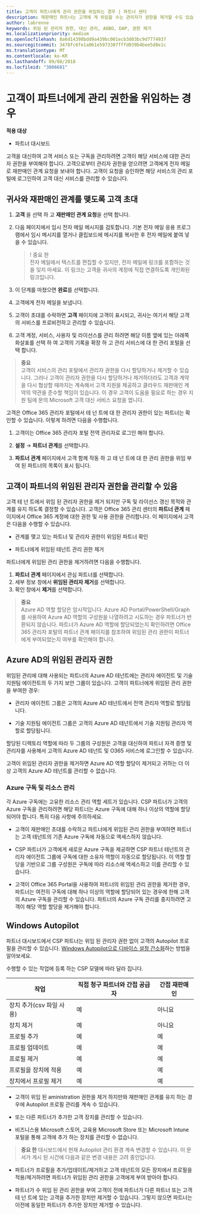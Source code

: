 ```yaml
---
title: 고객이 파트너에게 관리 권한을 위임하는 경우 | 파트너 센터
description: 재판매인 파트너는 고객에 게 위임할 수는 관리자가 권한을 제거할 수도 있습니다.
author: labrenne
keywords: 위임 된 관리자 권한, 대신 관리, AOBO, DAP, 권한 제거
ms.localizationpriority: medium
ms.openlocfilehash: 8a6d14398bdd9a439bc001ecb3d03bc9d7774937
ms.sourcegitcommit: 3478fc6fe1a061e5973307fffd039b4bee5d8e1c
ms.translationtype: MT
ms.contentlocale: ko-KR
ms.lasthandoff: 09/08/2018
ms.locfileid: "3806681"
---
```

# <a name="customers-delegate-administration-privileges-to-partners"></a>고객이 파트너에게 관리 권한을 위임하는 경우

**적용 대상**

-  파트너 대시보드

고객을 대신하여 고객 서비스 또는 구독을 관리하려면 고객이 해당 서비스에 대한 관리자 권한을 부여해야 합니다. 고객으로부터 관리자 권한을 얻으려면 고객에게 전자 메일로 재판매인 관계 요청을 보내야 합니다. 고객이 요청을 승인하면 해당 서비스의 관리 포털에 로그인하여 고객 대신 서비스를 관리할 수 있습니다. 

## <a name="invite-a-customer-to-establish-a-reseller-relationship-with-you"></a>귀사와 재판매인 관계를 맺도록 고객 초대

1.  **고객** 을 선택 하 고 **재판매인 관계 요청**을 선택 합니다.

2.  다음 페이지에서 임시 전자 메일 메시지를 검토합니다. 기본 전자 메일 응용 프로그램에서 임시 메시지를 열거나 클립보드에 메시지를 복사한 후 전자 메일에 붙여 넣을 수 있습니다. 

    >! 중요 한<br>
    >전자 메일에서 텍스트를 편집할 수 있지만, 전자 메일에 링크를 포함하는 것을 잊지 마세요. 이 링크는 고객을 귀사의 계정에 직접 연결하도록 개인화된 링크입니다. 
    
3.  이 단계를 마쳤으면 **완료**를 선택합니다.

4.  고객에게 전자 메일을 보냅니다.

5.  고객이 초대를 수락하면 **고객** 페이지에 고객이 표시되고, 귀사는 여기서 해당 고객의 서비스를 프로비전하고 관리할 수 있습니다.

6.  고객 계정, 서비스, 사용자 및 라이선스를 관리 하려면 해당 이름 옆에 있는 아래쪽 화살표를 선택 하 여 고객의 기록을 확장 하 고 관리 서비스에 대 한 관리 포털을 선택 합니다.


>**중요**<br>
고객이 서비스의 관리 포털에서 관리자 권한을 다시 할당하거나 제거할 수 있습니다. 그러나 고객이 관리자 권한을 다시 할당하거나 제거하더라도 고객과 계약을 다시 협상할 때까지는 계속해서 고객 지원을 제공하고 클라우드 재판매인 계약의 약관을 준수할 책임이 있습니다. 이 경우 고객이 도움을 필요로 하는 경우 지원 팀에 문의 Microsoft 고객 대신 서비스 요청을 엽니다.

고객은 Office 365 관리자 포털에서 테 넌 트에 대 한 관리자 권한이 있는 파트너는 확인할 수 있습니다. 이렇게 하려면 다음을 수행합니다.

1. 고객이는 Office 365 관리자 포털 전역 관리자로 로그인 해야 합니다.

2. **설정** → **파트너 관계**를 선택합니다.

3. **파트너 관계** 페이지에서 고객 함께 작동 하 고 테 넌 트에 대 한 관리 권한을 위임 부여 된 파트너의 목록이 표시 됩니다.

## <a name="customers-can-manage-a-partners-delegated-admin-privileges"></a>고객이 파트너의 위임된 관리자 권한을 관리할 수 있음 

고객 테 넌 트에서 위임 된 관리자 권한을 제거 되지만 구독 및 라이선스 갱신 목적와 관계를 유지 하도록 결정할 수 있습니다. 고객은 Office 365 관리 센터의 **파트너 관계** 페이지에서 Office 365 계정에 대한 권한 및 사용 권한을 관리합니다. 이 페이지에서 고객은 다음을 수행할 수 있습니다.

- 관계를 맺고 있는 파트너 및 관리자 권한이 위임된 파트너 확인

- 파트너에게 위임된 테넌트 관리 권한 제거

파트너에게 위임된 관리 권한을 제거하려면 다음을 수행합니다.

1. **파트너 관계** 페이지에서 관심 파트너를 선택합니다.
2. 세부 정보 창에서 **위임된 관리자 제거**를 선택합니다.
3. 확인 창에서 **제거**를 선택합니다.

>**중요**<br>
Azure AD 역할 할당은 암시적입니다. Azure AD Portal/PowerShell/Graph를 사용하여 Azure AD 역할의 구성원을 나열하려고 시도하는 경우 파트너가 반환되지 않습니다. 파트너가 Azure AD 역할에 할당되었는지 확인하려면 Office 365 관리자 포털의 파트너 관계 페이지를 참조하여 위임된 관리 권한이 파트너에게 부여되었는지 여부를 확인해야 합니다.

## <a name="delegated-admin-privileges-in-azure-ad"></a>Azure AD의 위임된 관리자 권한 

위임된 관리에 대해 사용되는 파트너의 Azure AD 테넌트에는 관리자 에이전트 및 기술 지원팀 에이전트의 두 가지 보안 그룹이 있습니다. 고객이 파트너에게 위임된 관리 권한을 부여한 경우:

- 관리자 에이전트 그룹은 고객의 Azure AD 테넌트에서 전역 관리자 역할로 할당됩니다.

- 기술 지원팀 에이전트 그룹은 고객의 Azure AD 테넌트에서 기술 지원팀 관리자 역할로 할당됩니다.

할당된 디렉토리 역할에 따라 두 그룹의 구성원은 고객을 대신하여 파트너 자격 증명 및 관리자를 사용해서 고객의 Azure AD 테넌트 및 O365 서비스에 로그인할 수 있습니다.

고객이 위임된 관리자 권한을 제거하면 Azure AD 역할 할당이 제거되고 귀하는 더 이상 고객의 Azure AD 테넌트를 관리할 수 없습니다.

### <a name="azure-subscriptions-and-resource-management"></a>Azure 구독 및 리소스 관리

각 Azure 구독에는 고유한 리소스 관리 역할 세트가 있습니다. CSP 파트너가 고객의 Azure 구독을 관리하려면 해당 파트너는 Azure 구독에 대해 하나 이상의 역할에 할당되어야 합니다. 특히 다음 사항에 주의하세요.

- 고객이 재판매인 초대를 수락하고 파트너에게 위임된 관리 권한을 부여하면 파트너는 고객 테넌트의 기존 Azure 구독에 자동으로 액세스하지 않습니다.

- CSP 파트너가 고객에게 새로운 Azure 구독을 제공하면 CSP 파트너 테넌트의 관리자 에이전트 그룹에 구독에 대한 소유자 역할이 자동으로 할당됩니다. 이 역할 할당을 기반으로 그룹 구성원은 구독에 따라 리소스에 액세스하고 이를 관리할 수 있습니다.

- 고객이 Office 365 Portal을 사용하여 파트너의 위임된 관리 권한을 제거한 경우, 파트너는 여전히 구독에 대해 하나 이상의 역할에 할당되어 있는 경우에 한해 고객의 Azure 구독을 관리할 수 있습니다. 파트너의 Azure 구독 관리를 중지하려면 고객이 해당 역할 할당을 제거해야 합니다.

## <a name="windows-autopilot"></a>Windows Autopilot 

파트너 대시보드에서 CSP 파트너는 위임 된 관리자 권한 없이 고객의 Autopilot 프로필을 관리할 수 있습니다. [Windows Autopilot으로 디바이스 설정 간소화](https://docs.microsoft.com/partner-center/autopilot)하는 방법을 알아보세요.

수행할 수 있는 작업에 등록 하는 CSP 모델에 따라 달라 집니다.

|**작업**   |**직접 청구 파트너와 간접 공급자**   |**간접 재판매인**   |
|-----------------|-----------------------------------| -----------------------------|
|장치 추가(csv 파일 사용)  |예      |아니요|
|장치 제거   |예   |아니요|
|프로필 추가   |예   | 예   |
|프로필 업데이트   |예    |예   |
|프로필 제거   |예   |예   |
|프로필을 장치에 적용   |예   |예   |
|장치에서 프로필 제거   |예   |예   | 

- 고객이 위임 된 aministration 권한을 제거 하지만와 재판매인 관계를 유지 하는 경우에 Autopilot 프로필 관리를 계속 수 있습니다.

- 또는 다른 파트너가 추가한 고객 장치를 관리할 수 있습니다. 

- 비즈니스용 Microsoft 스토어, 교육용 Microsoft Store 또는 Microsoft Intune 포털을 통해 고객에 추가 하는 장치를 관리할 수 없습니다.

>**중요 한** 대시보드에서 현재 Autopilot 관리 환경 계속 변경할 수 있습니다. 이 문서가 게시 된 시간에 다음과 같은 변경 내용은 고려 중인입니다.

  - 파트너가 프로필을 추가/업데이트/제거하고 고객 테넌트의 모든 장치에서 프로필을 적용/제거하려면 파트너가 위임된 관리 권한을 고객에게 부여 받아야 합니다.

- 파트너가 수 위임 된 관리 권한을 부여 고객이 전에 파트너가 다른 파트너 또는 고객 테 넌 트에 있는 고객을 추가한 장치만 제거할 수 있습니다. 그렇지 않으면 파트너는 이전에 동일한 파트너가 추가한 장치만 제거할 수 있습니다.
